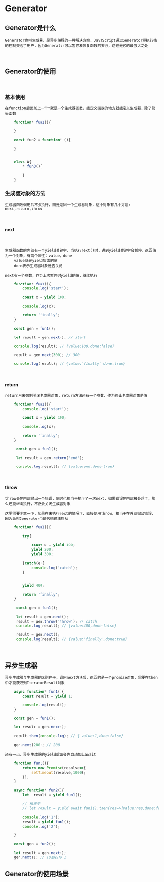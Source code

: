 # Generator

## Generator是什么

    Generator也叫生成器，是异步编程的一种解决方案，JavaScript通过Generator将执行栈的控制交给了用户，因为Generator可以暂停和恢复函数的执行，这也是它的最强大之处

<br/>

## Generator的使用

<br/>

### 基本使用

    在function后面加上一个*就是一个生成器函数，能定义函数的地方就能定义生成器，除了箭头函数

```JavaScript
    function* fun1(){

    }

    const fun2 = function* (){

    }


    class A{
        * fun3(){

        }
    }
```

### 生成器对象的方法

    生成器函数调用后不会执行，而是返回一个生成器对象，这个对象有几个方法: next,return,throw

<br/>

#### next

<br/>

    生成器函数的内部有一个yield关键字，当执行next()时，遇到yield关键字会暂停，返回值为一个对象，有两个属性：value，done
        value就是yield后面的值
        done表示生成器对象是否关闭

    next有一个参数，作为上次暂停时yield的值，继续执行

```JavaScript
    function* fun1(){
        console.log('start');

        const x = yield 100;

        console.log(x);

        return 'finally';
    }

    const gen = fun1();

    let result = gen.next(); // start

    console.log(result); // {value:100,done:false}

    result = gen.next(300); // 300

    console.log(result); // {value:'finally',done:true}

```
<br/>

#### return
    return用来强制关闭生成器对象，return方法还有一个参数，作为终止生成器对象的值

```JavaScript
    function* fun1(){
        console.log('start');

        const x = yield 100;

        console.log(x);

        return 'finally';
    }

     const gen = fun1();

     let result = gen.return('end');

     console.log(result); // {value:end,done:true}

```
    
<br/>

#### throw

    throw会在内部抛出一个错误，同时也相当于执行了一次next，如果错误在内部被处理了，那么还能继续执行，不然会关闭生成器对象

    这里需要注意一下，如果在未执行next的情况下，直接使用throw，相当于在外部抛出错误，因为此时Generator内部代码还未启动

```JavaScript
    function* fun1(){
        
        try{

            const x = yield 100;
            yield 200;
            yield 300;

        }catch(e){
            console.log('catch');
        }

      
        yield 400;

        return 'finally';
    }

     const gen = fun1();

     let result = gen.next();
     result = gen.throw('throw'); // catch
     console.log(result); // {value:400,done:false}

     result = gen.next();
     console.log(result); // {value:'finally',done:true}

```

<br/>

## 异步生成器

    异步生成器与生成器的区别在于，调用next方法后，返回的是一个promise对象，需要在then中才能获取到IteratorResult对象

```JavaScript
    async function* fun1(){
        const result = yield 1;

        console.log(result);
    }

    const gen = fun1();

    let result = gen.next();

    result.then(console.log); // { value:1,done:false}

    gen.next(200); // 200

```

    还有一点，异步生成器的yield后面会先自动加上await



```JavaScript
    function fun1(){
        return new Promise(resolve=>{
            setTimeout(resolve,1000);
        });
    }

    async function* fun2(){
        let  result = yield fun1();

        // 相当于
        // let result = yield await fun1().then(res=>{value:res,done:false};

        console.log('1');
        result = yield fun1();
        console.log('2');

    }

    const gen = fun2();

    let result = gen.next();
    gen.next(); // 1s后打印 1
```

## Generator的使用场景  